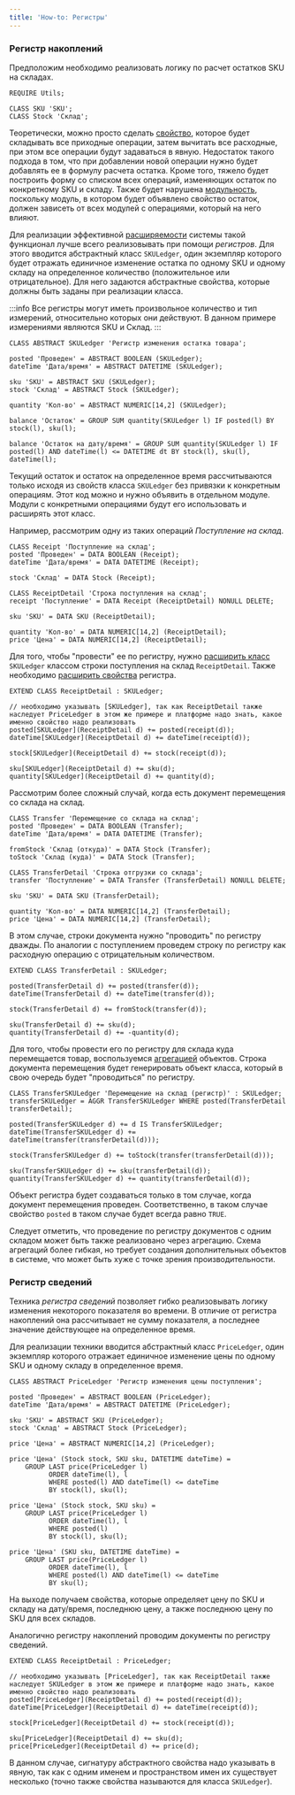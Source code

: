 ```yaml
---
title: 'How-to: Регистры'
---
```


### Регистр накоплений

Предположим необходимо реализовать логику по расчет остатков SKU на складах.

```lsf
REQUIRE Utils;

CLASS SKU 'SKU';
CLASS Stock 'Склад';
```

Теоретически, можно просто сделать [свойство](Properties.md), которое будет складывать все приходные операции, затем вычитать все расходные, при этом все операции будут задаваться в явную. Недостаток такого подхода в том, что при добавлении новой операции нужно будет добавлять ее в формулу расчета остатка. Кроме того, тяжело будет построить форму со списком всех операций, изменяющих остаток по конкретному SKU и складу. Также будет нарушена [модульность](Modularity.md), поскольку модуль, в котором будет объявлено свойство остаток, должен зависеть от всех модулей с операциями, который на него влияют.

Для реализации эффективной [расширяемости](Extensions.md) системы такой функционал лучше всего реализовывать при помощи *регистров*. Для этого вводится абстрактный класс `SKULedger`, один экземпляр которого будет отражать единичное изменение остатка по одному SKU и одному складу на определенное количество (положительное или отрицательное). Для него задаются абстрактные свойства, которые должны быть заданы при реализации класса.


:::info
Все регистры могут иметь произвольное количество и тип измерений, относительно которых они действуют. В данном примере измерениями являются SKU и Склад.
:::

```lsf
CLASS ABSTRACT SKULedger 'Регистр изменения остатка товара';

posted 'Проведен' = ABSTRACT BOOLEAN (SKULedger);
dateTime 'Дата/время' = ABSTRACT DATETIME (SKULedger);

sku 'SKU' = ABSTRACT SKU (SKULedger);
stock 'Склад' = ABSTRACT Stock (SKULedger);

quantity 'Кол-во' = ABSTRACT NUMERIC[14,2] (SKULedger);

balance 'Остаток' = GROUP SUM quantity(SKULedger l) IF posted(l) BY stock(l), sku(l);

balance 'Остаток на дату/время' = GROUP SUM quantity(SKULedger l) IF posted(l) AND dateTime(l) <= DATETIME dt BY stock(l), sku(l), dateTime(l);
```

Текущий остаток и остаток на определенное время рассчитываются только исходя из свойств класса `SKULedger` без привязки к конкретным операциям. Этот код можно и нужно объявить в отдельном модуле. Модули с конкретными операциями будут его использовать и расширять этот класс.

Например, рассмотрим одну из таких операций *Поступление на склад*.

```lsf
CLASS Receipt 'Поступление на склад';
posted 'Проведен' = DATA BOOLEAN (Receipt);
dateTime 'Дата/время' = DATA DATETIME (Receipt);

stock 'Склад' = DATA Stock (Receipt);

CLASS ReceiptDetail 'Строка поступления на склад';
receipt 'Поступление' = DATA Receipt (ReceiptDetail) NONULL DELETE;

sku 'SKU' = DATA SKU (ReceiptDetail);

quantity 'Кол-во' = DATA NUMERIC[14,2] (ReceiptDetail);
price 'Цена' = DATA NUMERIC[14,2] (ReceiptDetail);
```

Для того, чтобы "провести" ее по регистру, нужно [расширить класс](Class_extension.md) `SKULedger` классом строки поступления на склад `ReceiptDetail`. Также необходимо [расширить свойства](Property_extension.md) регистра.

```lsf
EXTEND CLASS ReceiptDetail : SKULedger;

// необходимо указывать [SKULedger], так как ReceiptDetail также наследует PriceLedger в этом же примере и платформе надо знать, какое именно свойство надо реализовать
posted[SKULedger](ReceiptDetail d) += posted(receipt(d));
dateTime[SKULedger](ReceiptDetail d) += dateTime(receipt(d));

stock[SKULedger](ReceiptDetail d) += stock(receipt(d));

sku[SKULedger](ReceiptDetail d) += sku(d);
quantity[SKULedger](ReceiptDetail d) += quantity(d);
```

Рассмотрим более сложный случай, когда есть документ перемещения со склада на склад.

```lsf
CLASS Transfer 'Перемещение со склада на склад';
posted 'Проведен' = DATA BOOLEAN (Transfer);
dateTime 'Дата/время' = DATA DATETIME (Transfer);

fromStock 'Склад (откуда)' = DATA Stock (Transfer);
toStock 'Склад (куда)' = DATA Stock (Transfer);

CLASS TransferDetail 'Строка отгрузки со склада';
transfer 'Поступление' = DATA Transfer (TransferDetail) NONULL DELETE;

sku 'SKU' = DATA SKU (TransferDetail);

quantity 'Кол-во' = DATA NUMERIC[14,2] (TransferDetail);
price 'Цена' = DATA NUMERIC[14,2] (TransferDetail);
```

В этом случае, строки документа нужно "проводить" по регистру дважды. По аналогии с поступлением проведем строку по регистру как расходную операцию с отрицательным количеством.

```lsf
EXTEND CLASS TransferDetail : SKULedger;

posted(TransferDetail d) += posted(transfer(d));
dateTime(TransferDetail d) += dateTime(transfer(d));

stock(TransferDetail d) += fromStock(transfer(d));

sku(TransferDetail d) += sku(d);
quantity(TransferDetail d) += -quantity(d);
```

Для того, чтобы провести его по регистру для склада куда перемещается товар, воспользуемся [агрегацией](Aggregations.md) объектов. Строка документа перемещения будет генерировать объект класса, который в свою очередь будет "проводиться" по регистру.

```lsf
CLASS TransferSKULedger 'Перемещение на склад (регистр)' : SKULedger;
transferSKULedger = AGGR TransferSKULedger WHERE posted(TransferDetail transferDetail);

posted(TransferSKULedger d) += d IS TransferSKULedger;
dateTime(TransferSKULedger d) += dateTime(transfer(transferDetail(d)));

stock(TransferSKULedger d) += toStock(transfer(transferDetail(d)));

sku(TransferSKULedger d) += sku(transferDetail(d));
quantity(TransferSKULedger d) += quantity(transferDetail(d));
```

Объект регистра будет создаваться только в том случае, когда документ перемещения проведен. Соответственно, в таком случае свойство `posted` в таком случае будет всегда равно `TRUE`.

Следует отметить, что проведение по регистру документов с одним складом может быть также реализовано через агрегацию. Схема агрегаций более гибкая, но требует создания дополнительных объектов в системе, что может быть хуже с точке зрения производительности.

### Регистр сведений

Техника *регистра сведений* позволяет гибко реализовывать логику изменения некоторого показателя во времени. В отличие от регистра накоплений она рассчитывает не сумму показателя, а последнее значение действующее на определенное время.

Для реализации техники вводится абстрактный класс `PriceLedger`, один экземпляр которого отражает единичное изменение цены по одному SKU и одному складу в определенное время.

```lsf
CLASS ABSTRACT PriceLedger 'Регистр изменения цены поступления';

posted 'Проведен' = ABSTRACT BOOLEAN (PriceLedger);
dateTime 'Дата/время' = ABSTRACT DATETIME (PriceLedger);

sku 'SKU' = ABSTRACT SKU (PriceLedger);
stock 'Склад' = ABSTRACT Stock (PriceLedger);

price 'Цена' = ABSTRACT NUMERIC[14,2] (PriceLedger);

price 'Цена' (Stock stock, SKU sku, DATETIME dateTime) =
    GROUP LAST price(PriceLedger l)
          ORDER dateTime(l), l
          WHERE posted(l) AND dateTime(l) <= dateTime
          BY stock(l), sku(l);

price 'Цена' (Stock stock, SKU sku) =
    GROUP LAST price(PriceLedger l)
          ORDER dateTime(l), l
          WHERE posted(l)
          BY stock(l), sku(l);

price 'Цена' (SKU sku, DATETIME dateTime) =
    GROUP LAST price(PriceLedger l)
          ORDER dateTime(l), l
          WHERE posted(l) AND dateTime(l) <= dateTime
          BY sku(l);
```

На выходе получаем свойства, которые определяет цену по SKU и складу на дату/время, последнюю цену, а также последнюю цену по SKU для всех складов.

Аналогично регистру накоплений проводим документы по регистру сведений.

```lsf
EXTEND CLASS ReceiptDetail : PriceLedger;

// необходимо указывать [PriceLedger], так как ReceiptDetail также наследует SKULedger в этом же примере и платформе надо знать, какое именно свойство надо реализовать
posted[PriceLedger](ReceiptDetail d) += posted(receipt(d));
dateTime[PriceLedger](ReceiptDetail d) += dateTime(receipt(d));

stock[PriceLedger](ReceiptDetail d) += stock(receipt(d));

sku[PriceLedger](ReceiptDetail d) += sku(d);
price[PriceLedger](ReceiptDetail d) += price(d);
```

В данном случае, сигнатуру абстрактного свойства надо указывать в явную, так как с одним именем и пространством имен их существует несколько (точно также свойства называются для класса `SKULedger`).
